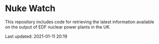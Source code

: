 # Nuke Watch

This repository includes code for retrieving the latest information available on the output of EDF nuclear power plants in the UK.

Last updated: 2021-01-11 20:19